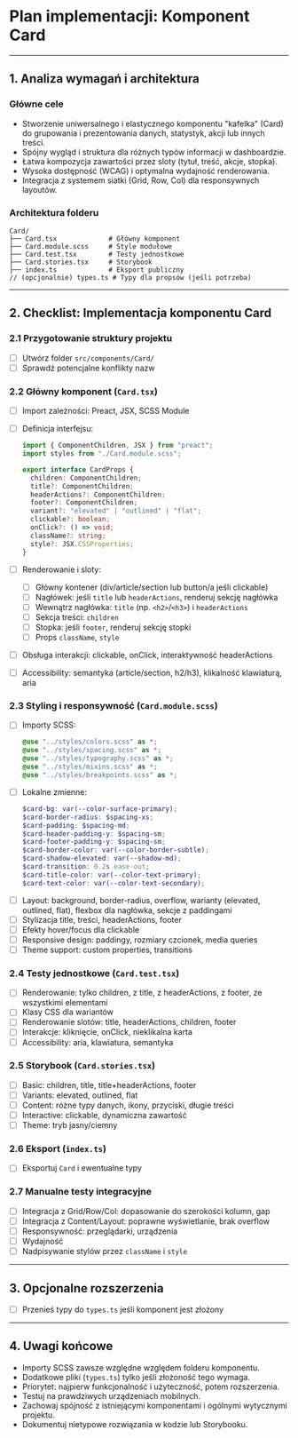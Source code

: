 # Plan implementacji: **Komponent Card**

---

## 1. Analiza wymagań i architektura

### Główne cele

- Stworzenie uniwersalnego i elastycznego komponentu "kafelka" (Card) do grupowania i prezentowania danych, statystyk, akcji lub innych treści.
- Spójny wygląd i struktura dla różnych typów informacji w dashboardzie.
- Łatwa kompozycja zawartości przez sloty (tytuł, treść, akcje, stopka).
- Wysoka dostępność (WCAG) i optymalna wydajność renderowania.
- Integracja z systemem siatki (Grid, Row, Col) dla responsywnych layoutów.

### Architektura folderu

```
Card/
├── Card.tsx             # Główny komponent
├── Card.module.scss     # Style modułowe
├── Card.test.tsx        # Testy jednostkowe
├── Card.stories.tsx     # Storybook
├── index.ts             # Eksport publiczny
// (opcjonalnie) types.ts # Typy dla propsów (jeśli potrzeba)
```

---

## 2. Checklist: Implementacja komponentu Card

### 2.1 Przygotowanie struktury projektu

- [ ] Utwórz folder `src/components/Card/`
- [ ] Sprawdź potencjalne konflikty nazw

### 2.2 Główny komponent (`Card.tsx`)

- [ ] Import zależności: Preact, JSX, SCSS Module
- [ ] Definicja interfejsu:

  ```ts
  import { ComponentChildren, JSX } from "preact";
  import styles from "./Card.module.scss";

  export interface CardProps {
    children: ComponentChildren;
    title?: ComponentChildren;
    headerActions?: ComponentChildren;
    footer?: ComponentChildren;
    variant?: "elevated" | "outlined" | "flat";
    clickable?: boolean;
    onClick?: () => void;
    className?: string;
    style?: JSX.CSSProperties;
  }
  ```

- [ ] Renderowanie i sloty:
  - [ ] Główny kontener (div/article/section lub button/a jeśli clickable)
  - [ ] Nagłówek: jeśli `title` lub `headerActions`, renderuj sekcję nagłówka
  - [ ] Wewnątrz nagłówka: `title` (np. `<h2>`/`<h3>`) i `headerActions`
  - [ ] Sekcja treści: `children`
  - [ ] Stopka: jeśli `footer`, renderuj sekcję stopki
  - [ ] Props `className`, `style`
- [ ] Obsługa interakcji: clickable, onClick, interaktywność headerActions
- [ ] Accessibility: semantyka (article/section, h2/h3), klikalność klawiaturą, aria

### 2.3 Styling i responsywność (`Card.module.scss`)

- [ ] Importy SCSS:
  ```scss
  @use "../styles/colors.scss" as *;
  @use "../styles/spacing.scss" as *;
  @use "../styles/typography.scss" as *;
  @use "../styles/mixins.scss" as *;
  @use "../styles/breakpoints.scss" as *;
  ```
- [ ] Lokalne zmienne:
  ```scss
  $card-bg: var(--color-surface-primary);
  $card-border-radius: $spacing-xs;
  $card-padding: $spacing-md;
  $card-header-padding-y: $spacing-sm;
  $card-footer-padding-y: $spacing-sm;
  $card-border-color: var(--color-border-subtle);
  $card-shadow-elevated: var(--shadow-md);
  $card-transition: 0.2s ease-out;
  $card-title-color: var(--color-text-primary);
  $card-text-color: var(--color-text-secondary);
  ```
- [ ] Layout: background, border-radius, overflow, warianty (elevated, outlined, flat), flexbox dla nagłówka, sekcje z paddingami
- [ ] Stylizacja title, treści, headerActions, footer
- [ ] Efekty hover/focus dla clickable
- [ ] Responsive design: paddingy, rozmiary czcionek, media queries
- [ ] Theme support: custom properties, transitions

### 2.4 Testy jednostkowe (`Card.test.tsx`)

- [ ] Renderowanie: tylko children, z title, z headerActions, z footer, ze wszystkimi elementami
- [ ] Klasy CSS dla wariantów
- [ ] Renderowanie slotów: title, headerActions, children, footer
- [ ] Interakcje: kliknięcie, onClick, nieklikalna karta
- [ ] Accessibility: aria, klawiatura, semantyka

### 2.5 Storybook (`Card.stories.tsx`)

- [ ] Basic: children, title, title+headerActions, footer
- [ ] Variants: elevated, outlined, flat
- [ ] Content: różne typy danych, ikony, przyciski, długie treści
- [ ] Interactive: clickable, dynamiczna zawartość
- [ ] Theme: tryb jasny/ciemny

### 2.6 Eksport (`index.ts`)

- [ ] Eksportuj `Card` i ewentualne typy

### 2.7 Manualne testy integracyjne

- [ ] Integracja z Grid/Row/Col: dopasowanie do szerokości kolumn, gap
- [ ] Integracja z Content/Layout: poprawne wyświetlanie, brak overflow
- [ ] Responsywność: przeglądarki, urządzenia
- [ ] Wydajność
- [ ] Nadpisywanie stylów przez `className` i `style`

---

## 3. Opcjonalne rozszerzenia

- [ ] Przenieś typy do `types.ts` jeśli komponent jest złożony

---

## 4. Uwagi końcowe

- Importy SCSS zawsze względne względem folderu komponentu.
- Dodatkowe pliki (`types.ts`) tylko jeśli złożoność tego wymaga.
- Priorytet: najpierw funkcjonalność i użyteczność, potem rozszerzenia.
- Testuj na prawdziwych urządzeniach mobilnych.
- Zachowaj spójność z istniejącymi komponentami i ogólnymi wytycznymi projektu.
- Dokumentuj nietypowe rozwiązania w kodzie lub Storybooku.
